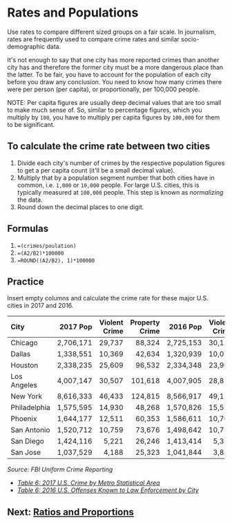 # Rates and Populations
Use rates to compare different sized groups on a fair scale. In journalism, rates are frequently used to compare crime rates and similar socio-demographic data.

It's not enough to say that one city has more reported crimes than another city has and therefore the former city must be a more dangerous place than the latter. To be fair, you have to account for the population of each city before you draw any conclusion. You need to know how many crimes there were per person (per capita), or proportionally, per 100,000 people.

NOTE: Per capita figures are usually deep decimal values that are too small to make much sense of. So, similar to percentage figures, which you multiply by `100`, you have to multiply per capita figures by `100,000` for them to be significant.

## To calculate the crime rate between two cities
1. Divide each city's number of crimes by the respective population figures to get a per capita count (it'll be a small decimal value).
2. Multiply that by a population segment number that both cities have in common, i.e. `1,000` or `10,000` people. For large U.S. cities, this is typically measured at `100,000` people. This step is known as _normalizing_ the data.
3. Round down the decimal places to one digit.

## Formulas
1. `=(crimes/poulation)`
2. `=(A2/B2)*100000`
3. `=ROUND((A2/B2), 1)*100000`

## Practice
Insert empty columns and calculate the crime rate for these major U.S. cities in 2017 and 2016.

|City|2017 Pop|Violent Crime|Property Crime|2016 Pop|Violent Crime|Property Crime|
|:--|--:|--:|--:|--:|--:|--:|
|Chicago|2,706,171|29,737|88,324|2,725,153|30,126|86,960|
|Dallas|1,338,551|10,369|42,634|1,320,939|10,071|44,910|
|Houston|2,338,235|25,609|96,532|2,334,348|23,960|100,856|
|Los Angeles|4,007,147|30,507|101,618|4,007,905|28,817|99,151|
|New York|8,616,333|46,433|124,815|8,566,917|49,124|125,278|
|Philadelphia|1,575,595|14,930|48,268|1,570,826|15,534|49,334|
|Phoenix|1,644,177|12,511|60,353|1,586,611|10,700|58,552|
|San Antonio|1,520,712|10,759|73,676|1,498,642|10,754|77,786|
|San Diego|1,424,116|5,221|26,246|1,413,414|5,332|28,624|
|San Jose|1,037,529|4,188|25,323|1,041,844|3,887|24,749|

_Source: FBI Uniform Crime Reporting_
- _[Table 6: 2017 U.S. Crime by Metro Statistical Area](https://ucr.fbi.gov/crime-in-the-u.s/2017/crime-in-the-u.s.-2017/tables/table-6)_
- _[Table 6: 2016 U.S. Offenses Known to Law Enforcement by City](https://ucr.fbi.gov/crime-in-the-u.s/2016/crime-in-the-u.s.-2016/tables/table-6/table-6.xls/view)_

## Next: [Ratios and Proportions](ratios-proportions.md)
